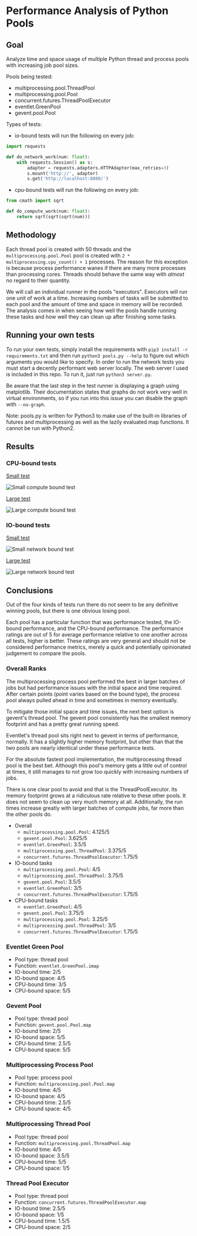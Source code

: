 # Performance Analysis of Python Pools

## Goal

Analyze time and space usage of multiple Python thread and process pools with increasing job pool sizes.

Pools being tested:

* multiprocessing.pool.ThreadPool
* multiprocessing.pool.Pool
* concurrent.futures.ThreadPoolExecutor
* eventlet.GreenPool
* gevent.pool.Pool

Types of tests:

* io-bound tests will run the following on every job:
```python
import requests

def do_network_work(num: float):
    with requests.Session() as s:
        adapter = requests.adapters.HTTPAdapter(max_retries=3)
        s.mount('http://', adapter)
        s.get('http://localhost:8080/')
```
* cpu-bound tests will run the following on every job:
```python
from cmath import sqrt

def do_compute_work(num: float):
    return sqrt(sqrt(sqrt(num)))
```

## Methodology

Each thread pool is created with 50 threads and the `multiprocessing.pool.Pool` pool is created with `2 * multiprocessing.cpu_count() + 1` processes. The reason for this exception is because process performance wanes if there are many more processes than processing cores. Threads should behave the same way with _almost_ no regard to their quantity.

We will call an individual runner in the pools "executors". Executors will run one unit of work at a time. Increasing numbers of tasks will be submitted to each pool and the amount of time and space in memory will be recorded. The analysis comes in when seeing how well the pools handle running these tasks and how well they can clean up after finishing some tasks.

## Running your own tests

To run your own tests, simply install the requirements with `pip3 install -r requirements.txt` and then run `python3 pools.py --help` to figure out which arguments you would like to specify. In order to run the network tests you must start a decently performant web server locally. The web server I used is included in this repo. To run it, just run `python3 server.py`.

Be aware that the last step in the test runner is displaying a graph using matplotlib. Their documentation states that graphs do not work very well in virtual environments, so if you run into this issue you can disable the graph with `--no-graph`.

Note: pools.py is written for Python3 to make use of the built-in libraries of futures and multiprocessing as well as the lazily evaluated map functions. It cannot be run with Python2.

## Results

### CPU-bound tests

[Small test](data_dumps/small_compute_bound.md)

![Small compute bound test](data_dumps/small_compute_bound.png)

[Large test](data_dumps/large_compute_bound.md)

![Large compute bound test](data_dumps/large_compute_bound.png)

### IO-bound tests

[Small test](data_dumps/small_network_bound.md)

![Small network bound test](data_dumps/small_network_bound.png)

[Large test](data_dumps/large_network_bound.md)

![Large network bound test](data_dumps/large_network_bound.png)

## Conclusions

Out of the four kinds of tests run there do not seem to be any definitive winning pools, but there is one obvious losing pool.

Each pool has a particular function that was performance tested, the IO-bound performance, and the CPU-bound performance. The performance ratings are out of 5 for average performance relative to one another across all tests, higher is better. These ratings are very general and should not be considered performance metrics, merely a quick and potentially opinionated judgement to compare the pools.

### Overall Ranks

The multiprocessing process pool performed the best in larger batches of jobs but had performance issues with the initial space and time required. After certain points (point varies based on the bound type), the process pool always pulled ahead in time and sometimes in memory eventually.

To mitigate those initial space and time issues, the next best option is gevent's thread pool. The gevent pool consistently has the smallest memory footprint and has a pretty great running speed.

Eventlet's thread pool sits right next to gevent in terms of performance, normally. It has a slightly higher memory footprint, but other than that the two pools are nearly identical under these performance tests.

For the absolute fastest pool implementation, the multiprocessing thread pool is the best bet. Although this pool's memory gets a little out of control at times, it still manages to not grow too quickly with increasing numbers of jobs.

There is one clear pool to avoid and that is the ThreadPoolExecutor. Its memory footprint grows at a ridiculous rate relative to these other pools. It does not seem to clean up very much memory at all. Additionally, the run times increase greatly with larger batches of compute jobs, far more than the other pools do.

* Overall
    - `multiprocessing.pool.Pool`: 4.125/5
    - `gevent.pool.Pool`: 3.625/5
    - `eventlet.GreenPool`: 3.5/5
    - `multiprocessing.pool.ThreadPool`: 3.375/5
    - `concurrent.futures.ThreadPoolExecutor`: 1.75/5
* IO-bound tasks
    - `multiprocessing.pool.Pool`: 4/5
    - `multiprocessing.pool.ThreadPool`: 3.75/5
    - `gevent.pool.Pool`: 3.5/5
    - `eventlet.GreenPool`: 3/5
    - `concurrent.futures.ThreadPoolExecutor`: 1.75/5
* CPU-bound tasks
    - `eventlet.GreenPool`: 4/5
    - `gevent.pool.Pool`: 3.75/5
    - `multiprocessing.pool.Pool`: 3.25/5
    - `multiprocessing.pool.ThreadPool`: 3/5
    - `concurrent.futures.ThreadPoolExecutor`: 1.75/5

### Eventlet Green Pool

* Pool type: thread pool
* Function: `eventlet.GreenPool.imap`
* IO-bound time: 2/5
* IO-bound space: 4/5
* CPU-bound time: 3/5
* CPU-bound space: 5/5

### Gevent Pool

* Pool type: thread pool
* Function: `gevent.pool.Pool.map`
* IO-bound time: 2/5
* IO-bound space: 5/5
* CPU-bound time: 2.5/5
* CPU-bound space: 5/5

### Multiprocessing Process Pool

* Pool type: process pool
* Function: `multiprocessing.pool.Pool.map`
* IO-bound time: 4/5
* IO-bound space: 4/5
* CPU-bound time: 2.5/5
* CPU-bound space: 4/5

### Multiprocessing Thread Pool

* Pool type: thread pool
* Function: `multiprocessing.pool.ThreadPool.map`
* IO-bound time: 4/5
* IO-bound space: 3.5/5
* CPU-bound time: 5/5
* CPU-bound space: 1/5

### Thread Pool Executor

* Pool type: thread pool
* Function: `concurrent.futures.ThreadPoolExecutor.map`
* IO-bound time: 2.5/5
* IO-bound space: 1/5
* CPU-bound time: 1.5/5
* CPU-bound space: 2/5
